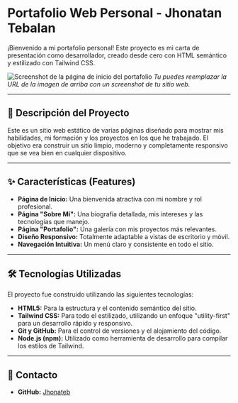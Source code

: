 # Portafolio Web Personal - Jhonatan Tebalan

¡Bienvenido a mi portafolio personal! Este proyecto es mi carta de presentación como desarrollador, creado desde cero con HTML semántico y estilizado con Tailwind CSS.

![Screenshot de la página de inicio del portafolio](https://placehold.co/800x400/c084fc/FFFFFF?text=Pega+aquí+tu+screenshot)
*Tu puedes reemplazar la URL de la imagen de arriba con un screenshot de tu sitio web.*

---

## 🚀 Descripción del Proyecto

Este es un sitio web estático de varias páginas diseñado para mostrar mis habilidades, mi formación y los proyectos en los que he trabajado. El objetivo era construir un sitio limpio, moderno y completamente responsivo que se vea bien en cualquier dispositivo.

---

## ✨ Características (Features)

* **Página de Inicio:** Una bienvenida atractiva con mi nombre y rol profesional.
* **Página "Sobre Mí":** Una biografía detallada, mis intereses y las tecnologías que manejo.
* **Página "Portafolio":** Una galería con mis proyectos más relevantes.
* **Diseño Responsivo:** Totalmente adaptable a vistas de escritorio y móvil.
* **Navegación Intuitiva:** Un menú claro y consistente en todo el sitio.

---

## 🛠️ Tecnologías Utilizadas

El proyecto fue construido utilizando las siguientes tecnologías:

* **HTML5:** Para la estructura y el contenido semántico del sitio.
* **Tailwind CSS:** Para todo el estilizado, utilizando un enfoque "utility-first" para un desarrollo rápido y responsivo.
* **Git y GitHub:** Para el control de versiones y el alojamiento del código.
* **Node.js (npm):** Utilizado como herramienta de desarrollo para compilar los estilos de Tailwind.

---

## 👤 Contacto

* **GitHub:** [Jhonateb](https://github.com/Jhonateb)